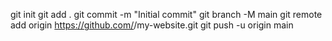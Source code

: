 git init
git add .
git commit -m "Initial commit"
git branch -M main
git remote add origin https://github.com/<iliaszhenis>/my-website.git
git push -u origin main
